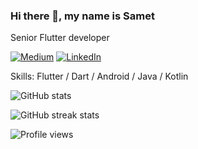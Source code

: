 ### Hi there 👋, my name is Samet
Senior Flutter developer

[![Medium](https://img.shields.io/badge/Medium-Samet-informational?style=flat-square&logo=jekyll&logoColor=white)](http://medium.com/@sametkaravaizoglu) 
[![LinkedIn](https://img.shields.io/badge/LinkedIn-sametka-informational?style=flat-square&logo=linkedin&logoColor=white)](https://www.linkedin.com/in/sametka/)

Skills: Flutter / Dart / Android / Java / Kotlin

![GitHub stats](https://github-readme-stats.vercel.app/api?username=sametkaravaizoglu&show_icons=true&count_private=true)  

![GitHub streak stats](https://github-readme-streak-stats.herokuapp.com/?user=sametkaravaizoglu)  

![Profile views](https://gpvc.arturio.dev/sametkaravaizoglu)  

